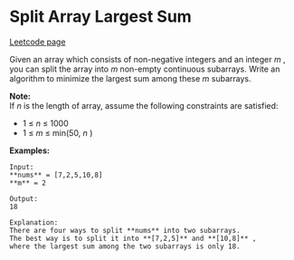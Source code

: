 # Split Array Largest Sum
[Leetcode page](https://leetcode.com/problems/split-array-largest-sum/description)

Given an array which consists of non-negative integers and an integer _m_ ,
you can split the array into _m_ non-empty continuous subarrays. Write an
algorithm to minimize the largest sum among these _m_ subarrays.

**Note:**  
If _n_ is the length of array, assume the following constraints are satisfied:

  * 1 ≤ _n_ ≤ 1000
  * 1 ≤ _m_ ≤ min(50, _n_ )

**Examples:**

    
    
    Input:
    **nums** = [7,2,5,10,8]
    **m** = 2
    
    Output:
    18
    
    Explanation:
    There are four ways to split **nums** into two subarrays.
    The best way is to split it into **[7,2,5]** and **[10,8]** ,
    where the largest sum among the two subarrays is only 18.
    


